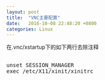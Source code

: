 ```yaml
---
layout: post
title:  "VNC主要配置"
date:   2016-10-08 22:48:20 +0800
categories: Linux
---
```


在.vnc/xstartup下的如下两行去除注释

<pre>
</code>
unset SESSION_MANAGER
exec /etc/X11/xinit/xinitrc
</code>
</pre>
